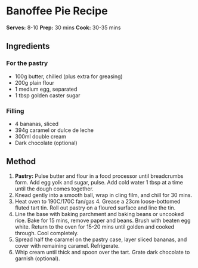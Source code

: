
# Banoffee Pie Recipe

**Serves:** 8-10
**Prep:** 30 mins
**Cook:** 30-35 mins

## Ingredients

### For the pastry
*   100g butter, chilled (plus extra for greasing)
*   200g plain flour
*   1 medium egg, separated
*   1 tbsp golden caster sugar

### Filling
*   4 bananas, sliced
*   394g caramel or dulce de leche
*   300ml double cream
*   Dark chocolate (optional)

## Method

1.  **Pastry:** Pulse butter and flour in a food processor until breadcrumbs form. Add egg yolk and sugar, pulse. Add cold water 1 tbsp at a time until the dough comes together.
2.  Knead gently into a smooth ball, wrap in cling film, and chill for 30 mins.
3.  Heat oven to 190C/170C fan/gas 4. Grease a 23cm loose-bottomed fluted tart tin. Roll out pastry on a floured surface and line the tin.
4.  Line the base with baking parchment and baking beans or uncooked rice. Bake for 15 mins, remove paper and beans. Brush with beaten egg white. Return to the oven for 15-20 mins until golden and cooked through. Cool completely.
5.  Spread half the caramel on the pastry case, layer sliced bananas, and cover with remaining caramel. Refrigerate.
6.  Whip cream until thick and spoon over the tart. Grate dark chocolate to garnish (optional).

